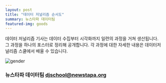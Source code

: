 ```yaml
---
layout: post
title: "데이터 저널리즘 순서도"
summary: 뉴스타파 데이터팀
featured-img: goods
---
```


데이터 저널리즘 기사는 데이터 수집부터 시각화까지 일련의 과정을 거쳐 생산됩니다. 그 과정을 하나의 포스터로 정리해 공개합니다. 각 과정에 대한 자세한 내용은 데이터저널리즘 스쿨에서 배울 수 있습니다.

![gender](https://djschool.github.io/postimages/dj_goods.jpg)

### 뉴스타파 데이터팀 [djschool@newstapa.org](mailto:djschool@newstapa.org)